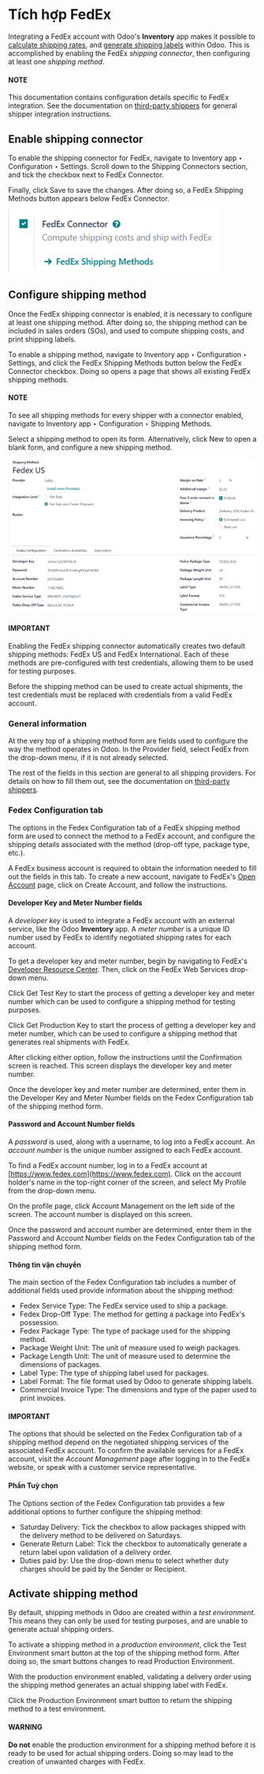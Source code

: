 # Tích hợp FedEx

Integrating a FedEx account with Odoo's **Inventory** app makes it possible to [calculate
shipping rates](../setup_configuration.md), and [generate shipping labels](labels.md) within Odoo.
This is accomplished by enabling the FedEx *shipping connector*, then configuring at least one
*shipping method*.

#### NOTE
This documentation contains configuration details specific to FedEx integration. See the
documentation on [third-party shippers](third_party_shipper.md) for general shipper
integration instructions.

## Enable shipping connector

To enable the shipping connector for FedEx, navigate to Inventory app ‣
Configuration ‣ Settings. Scroll down to the Shipping Connectors section, and tick
the checkbox next to FedEx Connector.

Finally, click Save to save the changes. After doing so, a <i class="oi oi-arrow-right"></i>
FedEx Shipping Methods button appears below FedEx Connector.

![The FedEx Shipping Methods button below the FedEx Connector.](../../../../../_images/fsm-button.png)

## Configure shipping method

Once the FedEx shipping connector is enabled, it is necessary to configure at least one shipping
method. After doing so, the shipping method can be included in sales orders (SOs), and used to
compute shipping costs, and print shipping labels.

To enable a shipping method, navigate to Inventory app ‣ Configuration ‣
Settings, and click the FedEx Shipping Methods button below the FedEx
Connector checkbox. Doing so opens a page that shows all existing FedEx shipping methods.

#### NOTE
To see all shipping methods for every shipper with a connector enabled, navigate to
Inventory app ‣ Configuration ‣ Shipping Methods.

Select a shipping method to open its form. Alternatively, click New to open a blank
form, and configure a new shipping method.

![The form for a FedEx shipping method.](../../../../../_images/fedex-form.png)

#### IMPORTANT
Enabling the FedEx shipping connector automatically creates two default shipping methods:
FedEx US and FedEx International. Each of these methods are
pre-configured with test credentials, allowing them to be used for testing purposes.

Before the shipping method can be used to create actual shipments, the test credentials must be
replaced with credentials from a valid FedEx account.

### General information

At the very top of a shipping method form are fields used to configure the way the method operates
in Odoo. In the Provider field, select FedEx from the drop-down menu, if it
is not already selected.

The rest of the fields in this section are general to all shipping providers. For details on how to
fill them out, see the documentation on [third-party shippers](third_party_shipper.md).

### Fedex Configuration tab

The options in the Fedex Configuration tab of a FedEx shipping method form are used to
connect the method to a FedEx account, and configure the shipping details associated with the method
(drop-off type, package type, etc.).

A FedEx business account is required to obtain the information needed to fill out the fields in this
tab. To create a new account, navigate to FedEx's [Open Account](https://www.fedex.com/en-us/open-account.html) page, click on Create Account, and
follow the instructions.

#### Developer Key and Meter Number fields

A *developer key* is used to integrate a FedEx account with an external service, like the Odoo
**Inventory** app. A *meter number* is a unique ID number used by FedEx to identify negotiated
shipping rates for each account.

To get a developer key and meter number, begin by navigating to FedEx's [Developer Resource Center](https://www.fedex.com/en-us/developer/web-services.html). Then, click on the FedEx Web
Services drop-down menu.

Click Get Test Key to start the process of getting a developer key and meter number
which can be used to configure a shipping method for testing purposes.

Click Get Production Key to start the process of getting a developer key and meter
number, which can be used to configure a shipping method that generates real shipments with FedEx.

After clicking either option, follow the instructions until the Confirmation screen is
reached. This screen displays the developer key and meter number.

Once the developer key and meter number are determined, enter them in the Developer Key
and Meter Number fields on the Fedex Configuration tab of the shipping
method form.

#### Password and Account Number fields

A *password* is used, along with a username, to log into a FedEx account. An *account number* is the
unique number assigned to each FedEx account.

To find a FedEx account number, log in to a FedEx account at [https://www.fedex.com](https://www.fedex.com). Click on the
account holder's name in the top-right corner of the screen, and select My Profile
from the drop-down menu.

On the profile page, click Account Management on the left side of the screen. The
account number is displayed on this screen.

Once the password and account number are determined, enter them in the Password and
Account Number fields on the Fedex Configuration tab of the shipping method
form.

#### Thông tin vận chuyển

The main section of the Fedex Configuration tab includes a number of additional fields
used provide information about the shipping method:

- Fedex Service Type: The FedEx service used to ship a package.
- Fedex Drop-Off Type: The method for getting a package into FedEx's possession.
- Fedex Package Type: The type of package used for the shipping method.
- Package Weight Unit: The unit of measure used to weigh packages.
- Package Length Unit: The unit of measure used to determine the dimensions of packages.
- Label Type: The type of shipping label used for packages.
- Label Format: The file format used by Odoo to generate shipping labels.
- Commercial Invoice Type: The dimensions and type of the paper used to print invoices.

#### IMPORTANT
The options that should be selected on the Fedex Configuration tab of a shipping
method depend on the negotiated shipping services of the associated FedEx account. To confirm the
available services for a FedEx account, visit the *Account Management* page after logging in to
the FedEx website, or speak with a customer service representative.

#### Phần Tuỳ chọn

The Options section of the Fedex Configuration tab provides a few additional
options to further configure the shipping method:

- Saturday Delivery: Tick the checkbox to allow packages shipped with the delivery
  method to be delivered on Saturdays.
- Generate Return Label: Tick the checkbox to automatically generate a return label upon
  validation of a delivery order.
- Duties paid by: Use the drop-down menu to select whether duty charges should be paid
  by the Sender or Recipient.

## Activate shipping method

By default, shipping methods in Odoo are created within a *test environment*. This means they can
only be used for testing purposes, and are unable to generate actual shipping orders.

To activate a shipping method in a *production environment*, click the <i class="fa fa-stop"></i>
Test Environment smart button at the top of the shipping method form. After doing so,
the smart buttons changes to read <i class="fa fa-play"></i> Production Environment.

With the production environment enabled, validating a delivery order using the shipping method
generates an actual shipping label with FedEx.

Click the <i class="fa fa-play"></i> Production Environment smart button to return the shipping
method to a test environment.

#### WARNING
**Do not** enable the production environment for a shipping method before it is ready to be used
for actual shipping orders. Doing so may lead to the creation of unwanted charges with FedEx.
